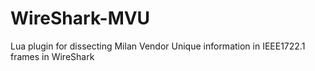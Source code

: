 # WireShark-MVU

Lua plugin for dissecting Milan Vendor Unique information in IEEE1722.1 frames in WireShark
